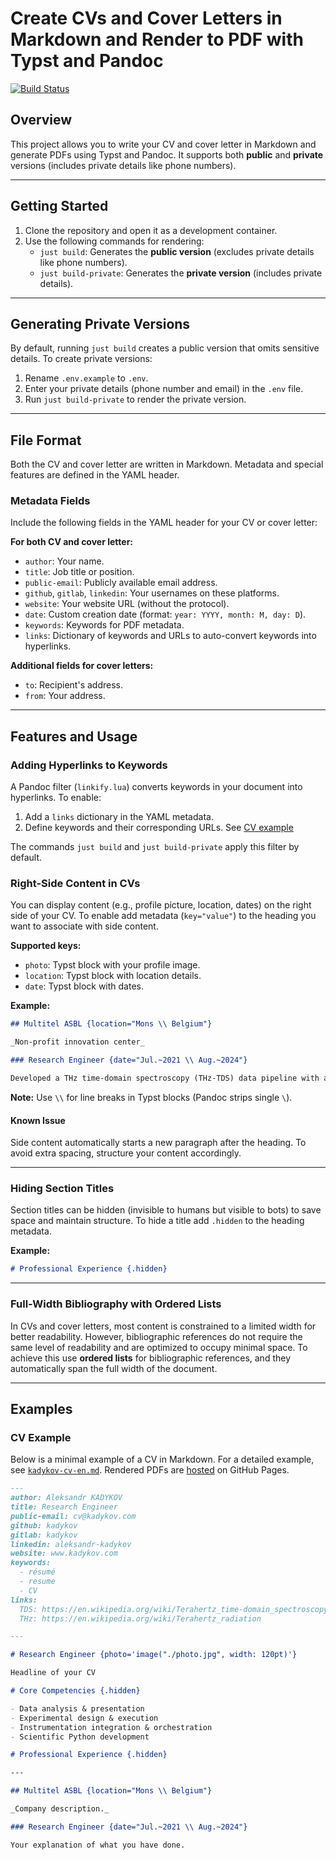 # Create CVs and Cover Letters in Markdown and Render to PDF with Typst and Pandoc

[![Build Status](https://github.com/kadykov/typstCV/actions/workflows/ci.yml/badge.svg)](https://github.com/kadykov/typstCV/actions/workflows/ci.yml)

## Overview

This project allows you
to write your CV and cover letter in Markdown
and generate PDFs using Typst and Pandoc.
It supports both **public** and **private** versions
(includes private details like phone numbers).

---

## Getting Started

1. Clone the repository and open it as a development container.
2. Use the following commands for rendering:
   - `just build`: Generates the **public version** (excludes private details like phone numbers).
   - `just build-private`: Generates the **private version** (includes private details).

---

## Generating Private Versions

By default, running `just build` creates a public version that omits sensitive details.
To create private versions:

1. Rename `.env.example` to `.env`.
2. Enter your private details (phone number and email) in the `.env` file.
3. Run `just build-private` to render the private version.

---

## File Format

Both the CV and cover letter are written in Markdown.
Metadata and special features are defined in the YAML header.

### Metadata Fields

Include the following fields in the YAML header for your CV or cover letter:

**For both CV and cover letter:**

- `author`: Your name.
- `title`: Job title or position.
- `public-email`: Publicly available email address.
- `github`, `gitlab`, `linkedin`: Your usernames on these platforms.
- `website`: Your website URL (without the protocol).
- `date`: Custom creation date (format: `year: YYYY, month: M, day: D`).
- `keywords`: Keywords for PDF metadata.
- `links`: Dictionary of keywords and URLs to auto-convert keywords into hyperlinks.

**Additional fields for cover letters:**

- `to`: Recipient's address.
- `from`: Your address.

---

## Features and Usage

### Adding Hyperlinks to Keywords

A Pandoc filter (`linkify.lua`) converts keywords in your document into hyperlinks.
To enable:

1. Add a `links` dictionary in the YAML metadata.
2. Define keywords and their corresponding URLs. See [CV example](#cv-example)

The commands `just build` and `just build-private` apply this filter by default.

### Right-Side Content in CVs

You can display content
(e.g., profile picture, location, dates)
on the right side of your CV.
To enable add metadata (`key="value"`)
to the heading you want to associate with side content.

**Supported keys:**

- `photo`: Typst block with your profile image.
- `location`: Typst block with location details.
- `date`: Typst block with dates.

**Example:**

```markdown
## Multitel ASBL {location="Mons \\ Belgium"}

_Non-profit innovation center_

### Research Engineer {date="Jul.~2021 \\ Aug.~2024"}

Developed a THz time-domain spectroscopy (THz-TDS) data pipeline with an improved signal-to-noise ratio using sensitivity profile-shaped filtering.
```

**Note:** Use `\\` for line breaks in Typst blocks (Pandoc strips single `\`).

#### Known Issue

Side content automatically starts a new paragraph after the heading. To avoid extra spacing, structure your content accordingly.

---

### Hiding Section Titles

Section titles can be hidden (invisible to humans but visible to bots)
to save space and maintain structure.
To hide a title add `.hidden` to the heading metadata.

**Example:**

```markdown
# Professional Experience {.hidden}
```

---

### Full-Width Bibliography with Ordered Lists

In CVs and cover letters,
most content is constrained
to a limited width for better readability.
However,
bibliographic references do not require
the same level of readability
and are optimized to occupy minimal space.
To achieve this use **ordered lists** for bibliographic references,
and they automatically span the full width of the document.

---

## Examples

### CV Example

Below is a minimal example of a CV in Markdown.
For a detailed example, see [`kadykov-cv-en.md`](kadykov-cv-en.md).
Rendered PDFs are [hosted](http://github.kadykov.com/typstCV/) on GitHub Pages.

```markdown
---
author: Aleksandr KADYKOV
title: Research Engineer
public-email: cv@kadykov.com
github: kadykov
gitlab: kadykov
linkedin: aleksandr-kadykov
website: www.kadykov.com
keywords:
  - résumé
  - resume
  - CV
links:
  TDS: https://en.wikipedia.org/wiki/Terahertz_time-domain_spectroscopy
  THz: https://en.wikipedia.org/wiki/Terahertz_radiation

---

# Research Engineer {photo='image("./photo.jpg", width: 120pt)'}

Headline of your CV

# Core Competencies {.hidden}

- Data analysis & presentation
- Experimental design & execution
- Instrumentation integration & orchestration
- Scientific Python development

# Professional Experience {.hidden}

---

## Multitel ASBL {location="Mons \\ Belgium"}

_Company description._

### Research Engineer {date="Jul.~2021 \\ Aug.~2024"}

Your explanation of what you have done.
```
